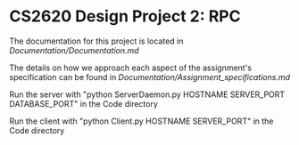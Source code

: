 # CS2620 Design Project 2: RPC

The documentation for this project is located in *Documentation/Documentation.md*

The details on how we approach each aspect of the assignment's specification can be found in *Documentation/Assignment_specifications.md*

Run the server with "python ServerDaemon.py HOSTNAME SERVER_PORT DATABASE_PORT" in the Code directory

Run the client with "python Client.py HOSTNAME SERVER_PORT" in the Code directory


